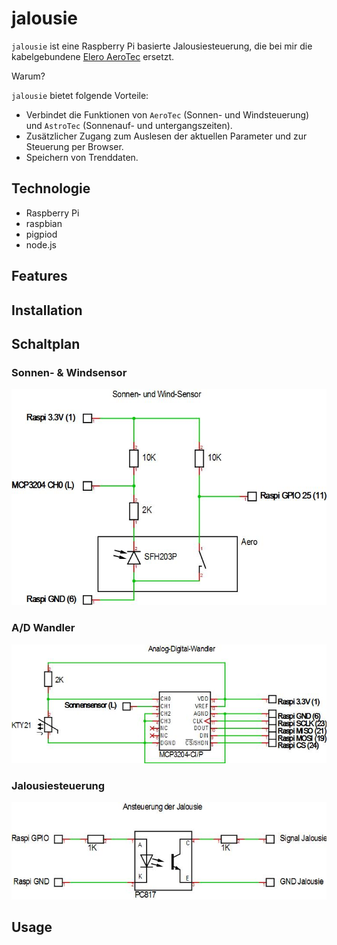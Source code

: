 # jalousie

`jalousie` ist eine Raspberry Pi basierte Jalousiesteuerung,
die bei mir die kabelgebundene
[Elero AeroTec](https://www.elero.de/de/produkte/steuerungen/aerotec/)
ersetzt.

Warum?

`jalousie` bietet folgende Vorteile:

- Verbindet die Funktionen von `AeroTec` (Sonnen- und Windsteuerung) und
`AstroTec` (Sonnenauf- und untergangszeiten).
- Zusätzlicher Zugang zum Auslesen der aktuellen Parameter und
zur Steuerung per Browser.
- Speichern von Trenddaten.

## Technologie

- Raspberry Pi
- raspbian
- pigpiod
- node.js

## Features

## Installation

## Schaltplan

### Sonnen- & Windsensor

![Sonnen/Windsensor](schaltplan/SonnenWindSensor.jpg)

### A/D Wandler

![A/D Wandler](schaltplan/AnalogDigitalWandler.jpg)

### Jalousiesteuerung

![Jalousiesteuerung](schaltplan/JalousieSteuerung.jpg)

## Usage
